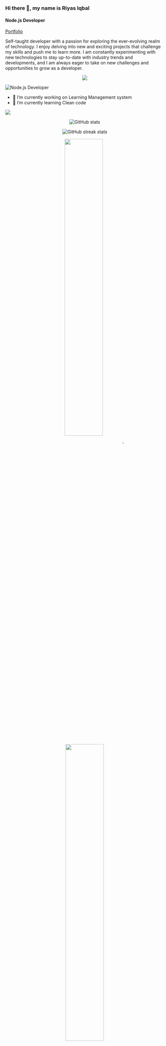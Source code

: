 ### Hi there 👋, my name is **Riyas Iqbal**
#### Node.js Developer

[Portfolio](https://riyas-iqbal.netlify.app)


Self-taught developer with a passion for exploring the ever-evolving realm of technology. I enjoy delving into new and exciting projects that challenge my skills and push me to learn more. I am constantly experimenting with new technologies to stay up-to-date with industry trends and developments, and I am always eager to take on new challenges and opportunities to grow as a developer.

<p align="center">
  <a href="https://skillicons.dev">
    <img src="https://skillicons.dev/icons?i=nodejs,mongodb,js,ts,html,css,express,figma,firebase,git,github,linux,md,netlify,react,redux,nextjs,vite,vscode,postman,babel,webpack,bootstrap,tailwind,cloudflare,vim,aws" />
  </a>
</p>

![Node.js Developer](https://live.staticflickr.com/65535/52946924761_e71af25781_o.png)
- 🔭 I’m currently working on Learning Management system 
- 🌱 I’m currently learning Clean code

![](https://komarev.com/ghpvc/?username=Riyas-iqbal&color=green)

<div align='center'>
 
![GitHub stats](https://github-readme-stats.vercel.app/api?username=Riyas-iqbal&show_icons=true)  

<!-- ![Top Langs](https://github-readme-stats.vercel.app/api/top-langs/?username=Riyas-iqbal&layout=compact) -->

![GitHub streak stats](https://streak-stats.demolab.com/?user=Riyas-iqbal)  
<div/>

  <p align="center">
<a href="https://github.com/Riyas-iqbal/theora">
<img width='49%' align="center"src="https://github-readme-stats.vercel.app/api/pin/?username=Riyas-iqbal&repo=theora&border_color=02D892&bg_color=0D1117&title_color=C9D1D9&text_color=8B949E&icon_color=02D892" />
</a>
<span>&nbsp;</span>
<a href="https://github.com/Riyas-iqbal/express-boilerplate">
<img width='49%' align="center"src="https://github-readme-stats.vercel.app/api/pin/?username=Riyas-iqbal&repo=express-boilerplate&border_color=02D892&bg_color=0D1117&title_color=C9D1D9&text_color=8B949E&icon_color=02D892" />
</a>
</p>

<p align="center">
<a href="https://github.com/Riyas-iqbal/NextGen-Store">
<img width='49%' align="center"src="https://github-readme-stats.vercel.app/api/pin/?username=Riyas-iqbal&repo=NextGen-Store&border_color=02D892&bg_color=0D1117&title_color=C9D1D9&text_color=8B949E&icon_color=02D892" />
</a>
<span>&nbsp;</span>
<a href="https://github.com/Riyas-iqbal/User-management-system">
<img width='49%' align="center"src="https://github-readme-stats.vercel.app/api/pin/?username=Riyas-iqbal&repo=User-management-system&border_color=02D892&bg_color=0D1117&title_color=C9D1D9&text_color=8B949E&icon_color=02D892" />
</a>
</p>
